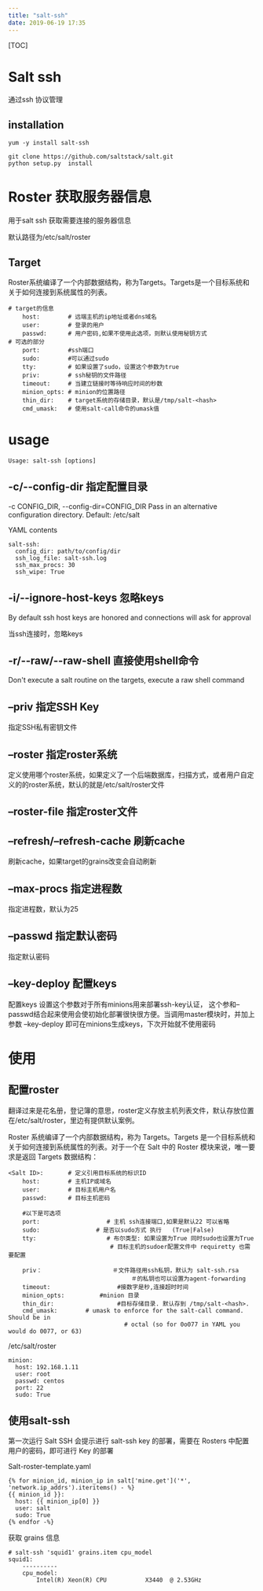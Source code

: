 ```yaml
---
title: "salt-ssh"
date: 2019-06-19 17:35
---
```

[TOC]



# Salt ssh

通过ssh 协议管理



## installation

```
yum -y install salt-ssh
```



```
git clone https://github.com/saltstack/salt.git
python setup.py  install
```





# Roster 获取服务器信息

用于salt ssh 获取需要连接的服务器信息



默认路径为/etc/salt/roster



## Target

Roster系统编译了一个内部数据结构，称为Targets。Targets是一个目标系统和关于如何连接到系统属性的列表。

```
# target的信息
    host:        # 远端主机的ip地址或者dns域名
    user:        # 登录的用户
    passwd:      # 用户密码,如果不使用此选项，则默认使用秘钥方式
# 可选的部分
    port:        #ssh端口
    sudo:        #可以通过sudo
    tty:         # 如果设置了sudo，设置这个参数为true
    priv:        # ssh秘钥的文件路径
    timeout:     # 当建立链接时等待响应时间的秒数
    minion_opts: # minion的位置路径
    thin_dir:    # target系统的存储目录，默认是/tmp/salt-<hash>
    cmd_umask:   # 使用salt-call命令的umask值
```



# usage

```
Usage: salt-ssh [options]
```





## -c/--config-dir 	指定配置目录

-c CONFIG_DIR, --config-dir=CONFIG_DIR
Pass in an alternative configuration directory.
Default: /etc/salt

 YAML contents

```
salt-ssh:
  config_dir: path/to/config/dir
  ssh_log_file: salt-ssh.log
  ssh_max_procs: 30
  ssh_wipe: True
```





##  -i/--ignore-host-keys 忽略keys

By default ssh host keys are honored and connections
will ask for approval

当ssh连接时，忽略keys





## -r/--raw/--raw-shell 直接使用shell命令

Don't execute a salt routine on the targets, execute a raw shell command



## –priv 	指定SSH Key

指定SSH私有密钥文件



## –roster 	指定roster系统

定义使用哪个roster系统，如果定义了一个后端数据库，扫描方式，或者用户自定义的的roster系统，默认的就是/etc/salt/roster文件



## –roster-file 	指定roster文件





## –refresh/–refresh-cache 	刷新cache

刷新cache，如果target的grains改变会自动刷新



## –max-procs	指定进程数

指定进程数，默认为25





## –passwd	指定默认密码

指定默认密码



## –key-deploy	配置keys

配置keys 设置这个参数对于所有minions用来部署ssh-key认证， 这个参和–passwd结合起来使用会使初始化部署很快很方便。当调用master模块时，并加上参数 –key-deploy 即可在minions生成keys，下次开始就不使用密码





# 使用

## 配置roster

翻译过来是花名册，登记簿的意思，roster定义存放主机列表文件，默认存放位置在/etc/salt/roster，里边有提供默认案例。

Roster 系统编译了一个内部数据结构，称为 Targets。Targets 是一个目标系统和关于如何连接到系统属性的列表。对于一个在 Salt 中的 Roster 模块来说，唯一要求是返回 Targets 数据结构：

```
<Salt ID>:       # 定义引用目标系统的标识ID
    host:        # 主机IP或域名
    user:        # 目标主机用户名
    passwd:      # 目标主机密码

    #以下是可选项
    port:                   # 主机 ssh连接端口,如果是默认22 可以省略
    sudo:                # 是否以sudo方式 执行   (True|False)
    tty:                    # 布尔类型: 如果设置为True 同时sudo也设置为True
                             # 目标主机的sudoer配置文件中 requiretty 也需要配置

    priv：                    ＃文件路径用ssh私钥，默认为 salt-ssh.rsa 
                                   ＃的私钥也可以设置为agent-forwarding 
    timeout:                   #接数字是秒,连接超时时间
    minion_opts:          #minion 目录 
    thin_dir:                  #目标存储目录. 默认存到 /tmp/salt-<hash>.
    cmd_umask:        # umask to enforce for the salt-call command. Should be in
                                 # octal (so for 0o077 in YAML you would do 0077, or 63)
```



/etc/salt/roster

```
minion:
  host: 192.168.1.11
  user: root
  passwd: centos
  port: 22
  sudo: True
```



## 使用salt-ssh

第一次运行 Salt SSH 会提示进行 salt-ssh key 的部署，需要在 Rosters 中配置用户的密码，即可进行 Key 的部署



Salt-roster-template.yaml

```
{% for minion_id, minion_ip in salt['mine.get']('*', 'network.ip_addrs').iteritems() - %}
{{ minion_id }}:
  host: {{ minion_ip[0] }}
  user: salt
  sudo: True
{% endfor -%}
```





获取 grains 信息

```
# salt-ssh 'squid1' grains.item cpu_model
squid1:
    ----------
    cpu_model:
        Intel(R) Xeon(R) CPU           X3440  @ 2.53GHz
```

